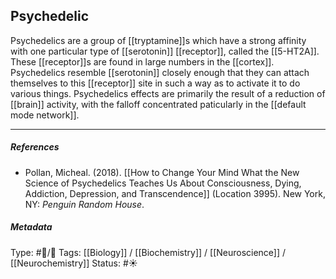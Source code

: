## Psychedelic  # 

Psychedelics are a group of [[tryptamine]]s which have a strong affinity with one particular type of [[serotonin]] [[receptor]], called the [[5-HT2A]]. These [[receptor]]s are found in large numbers in the [[cortex]]. Psychedelics resemble [[serotonin]] closely enough that they can attach themselves to this [[receptor]] site in such a way as to activate it to do various things. Psychedelics effects are primarily the result of a reduction of [[brain]] activity, with the falloff concentrated paticularly in the [[default mode network]].

___

##### References

- Pollan, Micheal. (2018). [[How to Change Your Mind What the New Science of Psychedelics Teaches Us About Consciousness, Dying, Addiction, Depression, and Transcendence]] (Location 3995). New York, NY: _Penguin Random House_. 

##### Metadata

Type: #🔵/🔵 
Tags: [[Biology]] / [[Biochemistry]] / [[Neuroscience]] / [[Neurochemistry]]
Status: #☀️ 